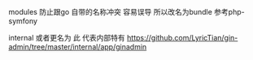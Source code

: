 modules   防止跟go 自带的名称冲突 容易误导 所以改名为bundle  参考php-symfony

internal 或者更名为 此 代表内部特有
https://github.com/LyricTian/gin-admin/tree/master/internal/app/ginadmin